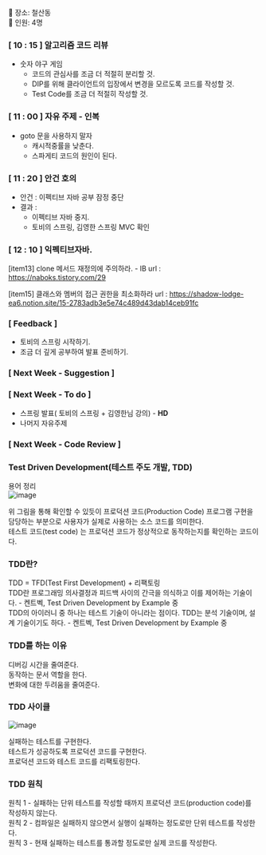 📌 장소: 철산동 </br>
📌 인원: 4명
 
### [ 10 : 15 ] 알고리즘 코드 리뷰

* 숫자 야구 게임
  - 코드의 관심사를 조금 더 적절히 분리할 것.
  - DIP를 위해 클라이언트의 입장에서 변경을 모르도록 코드를 작성할 것.
  - Test Code를 조금 더 적절히 작성할 것.

### [ 11 : 00 ] 자유 주제 - 인복

* goto 문을 사용하지 말자 
  - 캐시적중률을 낮춘다.
  - 스파게티 코드의 원인이 된다.


### [ 11 : 20 ] 안건 호의

* 안건 : 이펙티브 자바 공부 잠정 중단 
* 결과 : 
  - 이펙티브 자바 중지.
  - 토비의 스프링, 김영한 스프링 MVC 확인

### [ 12 : 10 ] 익펙티브자바. 

[item13] clone 메서드 재정의에 주의하라. - IB
  url : https://naboks.tistory.com/29

[item15] 클래스와 멤버의 접근 권한을 최소화하라
  url : https://shadow-lodge-ea6.notion.site/15-2783adb3e5e74c489d43dab14ceb91fc


### [ Feedback ]

- 토비의 스프링 시작하기.
- 조금 더 깊게 공부하여 발표 준비하기. 


### [ Next Week - Suggestion ]

### [ Next Week - To do ]

- 스프링 발표( 토비의 스프링 + 김영한님 강의) - **HD**
- 나머지 자유주제  
 
### [ Next Week - Code Review ]
### Test Driven Development(테스트 주도 개발, TDD)  
용어 정리  
![image](https://user-images.githubusercontent.com/78134917/173266086-19db8435-99eb-4c48-b246-c8be8b2d7642.png) 

위 그림을 통해 확인할 수 있듯이 프로덕션 코드(Production Code) 프로그램 구현을 담당하는 부분으로 사용자가 실제로 사용하는 소스 코드를 의미한다.  
테스트 코드(test code) 는 프로덕션 코드가 정상적으로 동작하는지를 확인하는 코드이다.  
### TDD란?  
TDD = TFD(Test First Development) + 리팩토링  
TDD란 프로그래밍 의사결정과 피드백 사이의 간극을 의식하고 이를 제어하는 기술이다. - 켄트벡, Test Driven Development by Example 중  
TDD의 아이러니 중 하나는 테스트 기술이 아니라는 점이다. TDD는 분석 기술이며, 설계 기술이기도 하다. - 켄트벡, Test Driven Development by Example 중  
  
### TDD를 하는 이유  
디버깅 시간을 줄여준다.  
동작하는 문서 역할을 한다.  
변화에 대한 두려움을 줄여준다.  
### TDD 사이클  
![image](https://user-images.githubusercontent.com/78134917/173266228-663a5472-e9f3-4337-923c-53913ca34480.png)  
  
실패하는 테스트를 구현한다.  
테스트가 성공하도록 프로덕션 코드를 구현한다.  
프로덕션 코드와 테스트 코드를 리팩토링한다.   
  
### TDD 원칙  
원칙 1 - 실패하는 단위 테스트를 작성할 때까지 프로덕션 코드(production code)를 작성하지 않는다.  
원칙 2 - 컴파일은 실패하지 않으면서 실행이 실패하는 정도로만 단위 테스트를 작성한다.  
원칙 3 - 현재 실패하는 테스트를 통과할 정도로만 실제 코드를 작성한다.  

